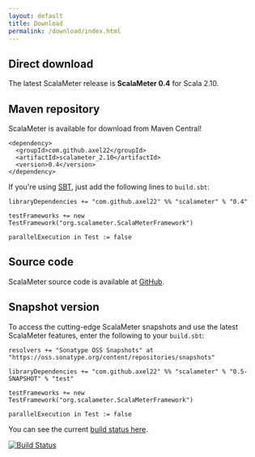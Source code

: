 ```yaml
---
layout: default
title: Download
permalink: /download/index.html
---
```




## Direct download

The latest ScalaMeter release is **ScalaMeter 0.4** for Scala 2.10.


## Maven repository

ScalaMeter is available for download from Maven Central!

    <dependency>
      <groupId>com.github.axel22</groupId>
      <artifactId>scalameter_2.10</artifactId>
      <version>0.4</version>
    </dependency>

If you're using [SBT](/home/gettingstarted/sbt/), just add the following lines to `build.sbt`:

    libraryDependencies += "com.github.axel22" %% "scalameter" % "0.4"

    testFrameworks += new TestFramework("org.scalameter.ScalaMeterFramework")
    
    parallelExecution in Test := false


## Source code

ScalaMeter source code is available at [GitHub](https://github.com/axel22/scalameter).


## Snapshot version

To access the cutting-edge ScalaMeter snapshots and use the latest ScalaMeter features, enter the following to your `build.sbt`:

    resolvers += "Sonatype OSS Snapshots" at "https://oss.sonatype.org/content/repositories/snapshots"
    
    libraryDependencies += "com.github.axel22" %% "scalameter" % "0.5-SNAPSHOT" % "test"
    
    testFrameworks += new TestFramework("org.scalameter.ScalaMeterFramework")
    
    parallelExecution in Test := false

You can see the current [build status here](https://travis-ci.org/scalameter/scalameter).

[![Build Status](https://travis-ci.org/scalameter/scalameter.png?branch=master)](https://travis-ci.org/scalameter/scalameter)

